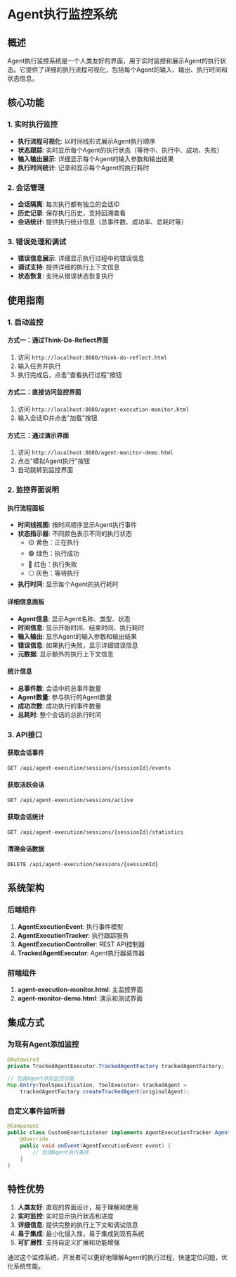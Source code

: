 # Agent执行监控系统

## 概述

Agent执行监控系统是一个人类友好的界面，用于实时监控和展示Agent的执行状态。它提供了详细的执行流程可视化，包括每个Agent的输入、输出、执行时间和状态信息。

## 核心功能

### 1. 实时执行监控
- **执行流程可视化**: 以时间线形式展示Agent执行顺序
- **状态跟踪**: 实时显示每个Agent的执行状态（等待中、执行中、成功、失败）
- **输入输出展示**: 详细显示每个Agent的输入参数和输出结果
- **执行时间统计**: 记录和显示每个Agent的执行耗时

### 2. 会话管理
- **会话隔离**: 每次执行都有独立的会话ID
- **历史记录**: 保存执行历史，支持回溯查看
- **会话统计**: 提供执行统计信息（总事件数、成功率、总耗时等）

### 3. 错误处理和调试
- **错误信息展示**: 详细显示执行过程中的错误信息
- **调试支持**: 提供详细的执行上下文信息
- **状态恢复**: 支持从错误状态恢复执行

## 使用指南

### 1. 启动监控

#### 方式一：通过Think-Do-Reflect界面
1. 访问 `http://localhost:8080/think-do-reflect.html`
2. 输入任务并执行
3. 执行完成后，点击"查看执行过程"按钮

#### 方式二：直接访问监控界面
1. 访问 `http://localhost:8080/agent-execution-monitor.html`
2. 输入会话ID并点击"加载"按钮

#### 方式三：通过演示界面
1. 访问 `http://localhost:8080/agent-monitor-demo.html`
2. 点击"模拟Agent执行"按钮
3. 自动跳转到监控界面

### 2. 监控界面说明

#### 执行流程面板
- **时间线视图**: 按时间顺序显示Agent执行事件
- **状态指示器**: 不同颜色表示不同的执行状态
  - 🟡 黄色：正在执行
  - 🟢 绿色：执行成功
  - 🔴 红色：执行失败
  - ⚪ 灰色：等待执行
- **执行时间**: 显示每个Agent的执行耗时

#### 详细信息面板
- **Agent信息**: 显示Agent名称、类型、状态
- **时间信息**: 显示开始时间、结束时间、执行耗时
- **输入输出**: 显示Agent的输入参数和输出结果
- **错误信息**: 如果执行失败，显示详细错误信息
- **元数据**: 显示额外的执行上下文信息

#### 统计信息
- **总事件数**: 会话中的总事件数量
- **Agent数量**: 参与执行的Agent数量
- **成功次数**: 成功执行的事件数量
- **总耗时**: 整个会话的总执行时间

### 3. API接口

#### 获取会话事件
```bash
GET /api/agent-execution/sessions/{sessionId}/events
```

#### 获取活跃会话
```bash
GET /api/agent-execution/sessions/active
```

#### 获取会话统计
```bash
GET /api/agent-execution/sessions/{sessionId}/statistics
```

#### 清理会话数据
```bash
DELETE /api/agent-execution/sessions/{sessionId}
```

## 系统架构

### 后端组件

1. **AgentExecutionEvent**: 执行事件模型
2. **AgentExecutionTracker**: 执行跟踪服务
3. **AgentExecutionController**: REST API控制器
4. **TrackedAgentExecutor**: Agent执行器装饰器

### 前端组件

1. **agent-execution-monitor.html**: 主监控界面
2. **agent-monitor-demo.html**: 演示和测试界面

## 集成方式

### 为现有Agent添加监控

```java
@Autowired
private TrackedAgentExecutor.TrackedAgentFactory trackedAgentFactory;

// 包装Agent添加监控功能
Map.Entry<ToolSpecification, ToolExecutor> trackedAgent = 
    trackedAgentFactory.createTrackedAgent(originalAgent);
```

### 自定义事件监听器

```java
@Component
public class CustomEventListener implements AgentExecutionTracker.AgentExecutionEventListener {
    @Override
    public void onEvent(AgentExecutionEvent event) {
        // 处理Agent执行事件
    }
}
```

## 特性优势

1. **人类友好**: 直观的界面设计，易于理解和使用
2. **实时监控**: 实时显示执行状态和进度
3. **详细信息**: 提供完整的执行上下文和调试信息
4. **易于集成**: 最小化侵入性，易于集成到现有系统
5. **可扩展性**: 支持自定义扩展和功能增强

通过这个监控系统，开发者可以更好地理解Agent的执行过程，快速定位问题，优化系统性能。
